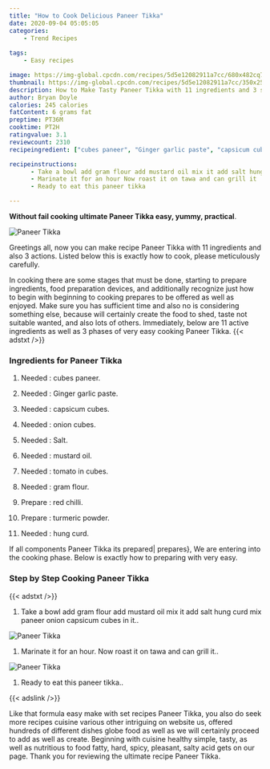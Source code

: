 ```yaml
---
title: "How to Cook Delicious Paneer Tikka"
date: 2020-09-04 05:05:05
categories:
    - Trend Recipes
    
tags:
    - Easy recipes

image: https://img-global.cpcdn.com/recipes/5d5e12082911a7cc/680x482cq70/paneer-tikka-recipe-main-photo.jpg
thumbnail: https://img-global.cpcdn.com/recipes/5d5e12082911a7cc/350x250cq70/paneer-tikka-recipe-main-photo.jpg
description: How to Make Tasty Paneer Tikka with 11 ingredients and 3 stages of easy cooking.
author: Bryan Doyle
calories: 245 calories
fatContent: 6 grams fat
preptime: PT36M
cooktime: PT2H
ratingvalue: 3.1
reviewcount: 2310
recipeingredient: ["cubes paneer", "Ginger garlic paste", "capsicum cubes", "onion cubes", "Salt", "mustard oil", "tomato in cubes", "gram flour", "red chilli", "turmeric powder", "hung curd"]

recipeinstructions: 
      - Take a bowl add gram flour add mustard oil mix it add salt hung curd mix paneer onion capsicum cubes in it 
      - Marinate it for an hour Now roast it on tawa and can grill it 
      - Ready to eat this paneer tikka

---
```




**Without fail cooking ultimate Paneer Tikka easy, yummy, practical**. 


![Paneer Tikka](https://img-global.cpcdn.com/recipes/5d5e12082911a7cc/680x482cq70/paneer-tikka-recipe-main-photo.jpg "Paneer Tikka")




Greetings all, now you can make recipe Paneer Tikka with 11 ingredients and also 3 actions. Listed below this is exactly how to cook, please meticulously carefully.

In cooking there are some stages that must be done, starting to prepare ingredients, food preparation devices, and additionally recognize just how to begin with beginning to cooking prepares to be offered as well as enjoyed. Make sure you has sufficient time and also no is considering something else, because will certainly create the food to shed, taste not suitable wanted, and also lots of others. Immediately, below are 11 active ingredients as well as 3 phases of very easy cooking Paneer Tikka.
{{< adstxt />}}

### Ingredients for Paneer Tikka


1. Needed  : cubes paneer.

1. Needed  : Ginger garlic paste.

1. Needed  : capsicum cubes.

1. Needed  : onion cubes.

1. Needed  : Salt.

1. Needed  : mustard oil.

1. Needed  : tomato in cubes.

1. Needed  : gram flour.

1. Prepare  : red chilli.

1. Prepare  : turmeric powder.

1. Needed  : hung curd.



If all components Paneer Tikka its prepared| prepares}, We are entering into the cooking phase. Below is exactly how to preparing with very easy.

### Step by Step Cooking Paneer Tikka

{{< adstxt />}}


1. Take a bowl add gram flour add mustard oil mix it add salt hung curd mix paneer onion capsicum cubes in it..



![Paneer Tikka](https://img-global.cpcdn.com/steps/aa406293deed8f1a/160x128cq70/paneer-tikka-recipe-step-1-photo.jpg" "Paneer Tikka")



1. Marinate it for an hour. Now roast it on tawa and can grill it..



![Paneer Tikka](https://img-global.cpcdn.com/steps/1089f43d2b7051fb/160x128cq70/paneer-tikka-recipe-step-2-photo.jpg" "Paneer Tikka")



1. Ready to eat this paneer tikka..





{{< adslink />}}

Like that formula easy make with set recipes Paneer Tikka, you also do seek more recipes cuisine various other intriguing on website us, offered hundreds of different dishes globe food as well as we will certainly proceed to add as well as create. Beginning with cuisine healthy simple, tasty, as well as nutritious to food fatty, hard, spicy, pleasant, salty acid gets on our page. Thank you for reviewing the ultimate recipe Paneer Tikka.
